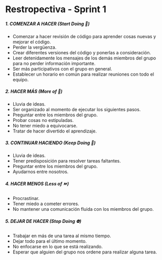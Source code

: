 # Restropectiva - Sprint 1



##### 1. COMENZAR A HACER (Start Doing 🎨)

- Comenzar a hacer revisión de código para aprender cosas nuevas y mejorar el código.
- Perder la vergüenza.
- Crear diferentes versiones del código y ponerlas a consideración.
- Leer detenidamente los mensajes de los demás miembros del grupo para no perder información importante.
- Ser más participativos con el grupo en general.
- Establecer un horario en común para realizar reuniones con todo el equipo.

##### 2. HACER MÁS (More of 💪)

- Lluvia de ideas.
- Ser organizado al momento de ejecutar los siguientes pasos.
- Preguntar entre los miembros del grupo.
- Probar cosas no estipuladas.
- No tener miedo a equivocarse.
- Tratar de hacer divertido el aprendizaje.

##### 3. CONTINUAR HACIENDO (Keep Doing 💪)

- Lluvia de ideas.
- Tener predisposición para resolver tareas faltantes.
- Preguntar entre los miembros del grupo.
- Ayudarnos entre nosotros.

##### 4. HACER MENOS (Less of ⏩)

- Procrastinar.
- Tener miedo a cometer errores.
- No mantener una comunicación fluida con los miembros del grupo.

##### 5. DEJAR DE HACER (Stop Doing ⛔️)

- Trabajar en más de una tarea al mismo tiempo.
- Dejar todo para el último momento.
- No enfocarse en lo que se está realizando.
- Esperar que alguien del grupo nos ordene para realizar alguna tarea.
